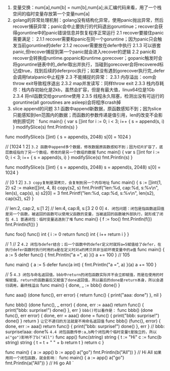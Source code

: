 1. 变量交换：num[a],num[b] = num[b],num[a];从汇编代码来看，用了一个栈空间的临时变量存放第一个变量num[a]
2. golang的异常处理机制：golang没有结构化异常，使用panic抛出异常，然后recover捕获异常；panic会中止要执行的代码退出goruntinue；recover会获得goruntine中的panic错误信息并恢复程序正常运行
2.1 recover要接住panic需要满足：
2.1.1 recover需要和panic在同一个goruntine；因为panic只会触发当前goruntine的defer
2.1.2 recover需要放在defer中执行
2.1.3 可以嵌套panic,但recover捕捉到第一个panic就会进入recover的逻辑
2.2 panic和recover会转换成runtime.gopanic和runtime.gorecover；gopanic触发时会将goruntine链表中的_defer取出并执行，当碰到gorecover会将recovered标记成true，找到后续的deferproc执行；如果没有遇到gorecover执行完_defer会调用fatalpanic中止程序
2.3 不能捕捉的异常：
2.3.1 内存溢出：oom会throw exit导致程序退出
2.3.2 map并发读写：同样throw exit
2.3.3 栈内存耗尽：栈内存初始化是2kb，虽然会扩容，但是有最大值，linux64位是1Gb
2.3.4 将nil函数交给goruntine使用
2.3.5 线程永久阻塞，检测出没有可运行的goruntine(all goroutines are asleep)会将程序crash掉
3. slice append的问题
3.1 函数中append新数据，原函数感知不到；因为slice只能感知到len范围内的数据；而函数的参数传递是值引用，len的改变不会影响到原切片
`
func main() {
	var s []int
	for i := 0; i < 3; i++ {
		s = append(s, i)
	}
	modifySlice(s)
	fmt.Println(s)
}

func modifySlice(s []int) {
	s = append(s, 2048)
	s[0] = 1024
}

// [1024 1 2]
`
3.2 函数中append多个数据，修改数据原函数感知不到；因为切片扩容了，底层数组指向了另一个数组，修改的是另一个数组的数据
`
func main() {
	var s []int
	for i := 0; i < 3; i++ {
		s = append(s, i)
	}
	modifySlice(s)
	fmt.Println(s)
}

func modifySlice(s []int) {
	s = append(s, 2048)
	s = append(s, 2048)
	s[0] = 1024
}

// [0 1 2]
`
3.3 copy复制是深拷贝，会复制到另一个内存地址
`
func main() {
	s := []int{1, 2}
	s2 := make([]int, 4, 8)
	copy(s2, s)
	fmt.Printf("len:%d, cap:%d, s:%v\n", len(s), cap(s), s)
	s2[0] = 3
	fmt.Printf("len:%d, cap:%d, s:%v\n", len(s2), cap(s2), s2)
}

// len:2, cap:2, s:[1 2]
// len:4, cap:8, s:[3 2 0 0]
`
4. 闭包问题：闭包是指函数返回值是另一个函数，被返回的函数可以使用父函数的变量，当被返回的函数被外部执行，就形成了闭包
4.1 普通闭包：临时变量逃逸到了堆
`
func main() {
	f := foo()
	fmt.Println(f())
	fmt.Println(f())
}

func foo() func() int {
	i := 0
	return func() int {
		i++
		return i
	}
}

// 1
// 2
`
4.2 闭包与defer结合；后一个函数中的defer定义时就将a=5赋值给了defer，在执行defer函数时执行时用的a是在定义时对a的拷贝并非当前环境变量中的a值
`
func main() {
	a := 5
	defer func() {
		fmt.Println("a =", a)
	}()
	a += 100
}
// 105

func main() {
	a := 5
	defer func(a int) {
		fmt.Println("a =", a)
	}(a)
	a += 100
}

// 5
`
4.3 闭包与命名返回值，bbb中return的闭包函数实际并不会立即赋值，而是在使用的时候赋值，return的函数最后又赋值了done返回值，所以最后的done是return本身，所以会递归调用，最终栈溢出
`
func main() {
	done, _ := bbb()
	done()
}

func aaa() (done func(), err error) {
	return func() {
		print("aaa: done")
	}, nil
}

func bbb() (done func(), _ error) {
	done, err := aaa()
	return func() {
		print("bbb: surprise!")
		done()
	}, err
}
`
bbb()可以看作是：
`
func bbb() (done func(), err error) {
	done, err = aaa()
	done = func() {
		print("bbb: surprise!")
		done()
	}
	return
}
`
让它不递归的方法就是不用命名返回值
`
func bbb() (func(), error) {
	done, err := aaa()
	return func() {
		print("bbb: surprise!")
		done()
	}, err
}
// bbb: surprise!aaa: done% 
`
4.4 闭包函数传参:a,b两个闭包两个临时变量t是独立的，所以a("go")影响不了b("All")
`
func app() func(string) string {
	t := "Hi"
	c := func(b string) string {
		t = t + " " + b
		return t
	}
	return c
}

func main() {
	a := app()
	b := app()
	a("go")
	fmt.Println(b("All"))
}
// Hi All
`
如果用同一个闭包函数，就会影响：
`
func main() {
	a := app()
	a("go")
	fmt.Println(a("All"))
}
// Hi go All
`
